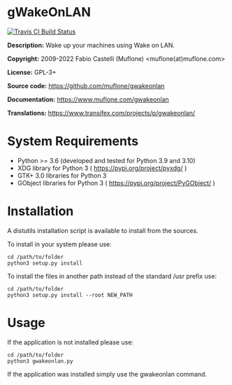 # gWakeOnLAN

[![Travis CI Build Status](https://img.shields.io/travis/com/muflone/gwakeonlan/master.svg)](https://www.travis-ci.com/github/muflone/gwakeonlan)

**Description:** Wake up your machines using Wake on LAN.

**Copyright:** 2009-2022 Fabio Castelli (Muflone) <muflone(at)muflone.com>

**License:** GPL-3+

**Source code:** https://github.com/muflone/gwakeonlan

**Documentation:** https://www.muflone.com/gwakeonlan

**Translations:** https://www.transifex.com/projects/p/gwakeonlan/

# System Requirements

* Python >= 3.6 (developed and tested for Python 3.9 and 3.10)
* XDG library for Python 3 ( https://pypi.org/project/pyxdg/ )
* GTK+ 3.0 libraries for Python 3
* GObject libraries for Python 3 ( https://pypi.org/project/PyGObject/ )

# Installation

A distutils installation script is available to install from the sources.

To install in your system please use:

    cd /path/to/folder
    python3 setup.py install

To install the files in another path instead of the standard /usr prefix use:

    cd /path/to/folder
    python3 setup.py install --root NEW_PATH

# Usage

If the application is not installed please use:

    cd /path/to/folder
    python3 gwakeonlan.py

If the application was installed simply use the gwakeonlan command.

